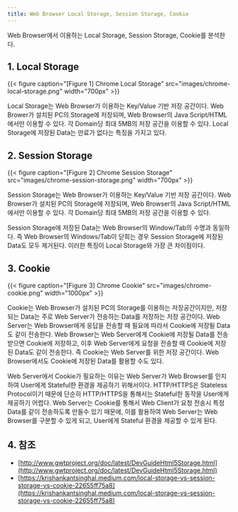 ```yaml
---
title: Web Browser Local Storage, Session Storage, Cookie
---
```


Web Browser에서 이용하는 Local Storage, Session Storage, Cookie를 분석한다. 

## 1. Local Storage

{{< figure caption="[Figure 1] Chrome Local Storage" src="images/chrome-local-storage.png" width="700px" >}}

Local Storage는 Web Browser가 이용하는 Key/Value 기반 저장 공간이다. Web Brower가 설치된 PC의 Storage에 저장되며, Web Browser의 Java Script/HTML에서만 이용할 수 있다. 각 Domain당 최대 5MB의 저장 공간을 이용할 수 있다. Local Storage에 저장된 Data는 만료가 없다는 특징을 가지고 있다.

## 2. Session Storage

{{< figure caption="[Figure 2] Chrome Session Storage" src="images/chrome-session-storage.png" width="700px" >}}

Session Storage는 Web Browser가 이용하는 Key/Value 기반 저장 공간이다. Web Browser가 설치된 PC의 Storage에 저장되며, Web Browser의 Java Script/HTML에서만 이용할 수 있다. 각 Domain당 최대 5MB의 저장 공간을 이용할 수 있다.

Session Storage에 저장된 Data는 Web Browser의 Window/Tab의 수명과 동일하다. 즉 Web Browser의 Windows/Tab이 닫희는 경우 Session Storage에 저장된 Data도 모두 제거된다. 이러한 특징이 Local Storage와 가장 큰 차이점이다.

## 3. Cookie

{{< figure caption="[Figure 3] Chrome Cookie" src="images/chrome-cookie.png" width="1000px" >}}

Cookie는 Web Browser가 설치된 PC의 Storage를 이용하는 저장공간이지만, 저장되는 Data는 주로 Web Server가 전송하는 Data를 저장하는 저장 공간이다. Web Server는 Web Browser에게 응답을 전송할 때 필요에 따라서 Cookie에 저장될 Data도 같이 전송한다. Web Browser는 Web Server에게 Cookie에 저장될 Data를 전송받으면 Cookie에 저장하고, 이후 Web Server에게 요청을 전송할 때 Cookie에 저장된 Data도 같이 전송한다. 즉 Cookie는 Web Server를 위한 저장 공간이다. Web Browser에서도 Cookie에 저장된 Data를 활용할 수도 있다.

Web Server에서 Cookie가 필요하는 이유는 Web Server가 Web Browser를 인지하여 User에게 Stateful한 환경을 제공하기 위해서이다. HTTP/HTTPS은 Stateless Protocol이기 때문에 단순히 HTTP/HTTPS을 통해서는 Stateful한 동작을 User에게 제공하기 어렵다. Web Server는 Cookie를 통해서 Web Client가 요청 전송시 특정 Data를 같이 전송하도록 만들수 있기 때문에, 이를 활용하여 Web Server는 Web Browser를 구분할 수 있게 되고, User에게 Stateful 환경을 제공할 수 있게 된다.

## 4. 참조

* [http://www.gwtproject.org/doc/latest/DevGuideHtml5Storage.html](http://www.gwtproject.org/doc/latest/DevGuideHtml5Storage.html)
* [https://krishankantsinghal.medium.com/local-storage-vs-session-storage-vs-cookie-22655ff75a8](https://krishankantsinghal.medium.com/local-storage-vs-session-storage-vs-cookie-22655ff75a8)